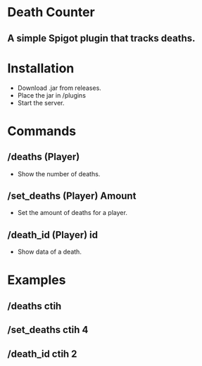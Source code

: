 # Death Counter
## A simple Spigot plugin that tracks deaths.

# Installation
- Download .jar from releases.
- Place the jar in /plugins
- Start the server.

# Commands
## /deaths (Player)
- Show the number of deaths.

## /set_deaths (Player) Amount
- Set the amount of deaths for a player.

## /death_id (Player) id
- Show data of a death.


# Examples
## /deaths ctih
## /set_deaths ctih 4
## /death_id ctih 2

